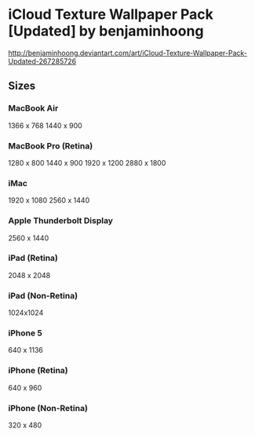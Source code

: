 # iCloud Texture Wallpaper Pack [Updated] by benjaminhoong

http://benjaminhoong.deviantart.com/art/iCloud-Texture-Wallpaper-Pack-Updated-267285726

## Sizes
### MacBook Air
1366 x 768
1440 x 900

### MacBook Pro (Retina)
1280 x 800
1440 x 900
1920 x 1200
2880 x 1800

### iMac
1920 x 1080
2560 x 1440

### Apple Thunderbolt Display
2560 x 1440

### iPad (Retina)
2048 x 2048

### iPad (Non-Retina)
1024x1024

### iPhone 5
640 x 1136

### iPhone (Retina)
640 x 960

### iPhone (Non-Retina)
320 x 480
